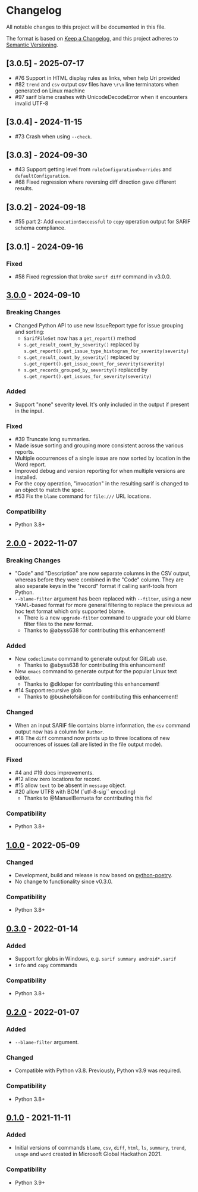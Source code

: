 # Changelog

All notable changes to this project will be documented in this file.

The format is based on [Keep a Changelog](https://keepachangelog.com/en/1.0.0/),
and this project adheres to [Semantic Versioning](https://semver.org/spec/v2.0.0.html).

## [3.0.5] - 2025-07-17

- #76 Support in HTML display rules as links, when help Uri provided
- #82 `trend` and `csv` output csv files have `\r\n` line terminators when generated on Linux machine
- #97 sarif blame crashes with UnicodeDecodeError when it encounters invalid UTF-8

## [3.0.4] - 2024-11-15

- #73 Crash when using `--check`.

## [3.0.3] - 2024-09-30

- #43 Support getting level from `ruleConfigurationOverrides` and `defaultConfiguration`.
- #68 Fixed regression where reversing diff direction gave different results.

## [3.0.2] - 2024-09-18

- #55 part 2: Add `executionSuccessful` to `copy` operation output for SARIF schema compliance.

## [3.0.1] - 2024-09-16

### Fixed

- #58 Fixed regression that broke `sarif diff` command in v3.0.0.

## [3.0.0](releases/tag/v3.0.0) - 2024-09-10

### Breaking Changes

- Changed Python API to use new IssueReport type for issue grouping and sorting:
  - `SarifFileSet` now has a `get_report()` method
  - `s.get_result_count_by_severity()` replaced by
    `s.get_report().get_issue_type_histogram_for_severity(severity)`
  - `s.get_result_count_by_severity()` replaced by
    `s.get_report().get_issue_count_for_severity(severity)`
  - `s.get_records_grouped_by_severity()` replaced by
    `s.get_report().get_issues_for_severity(severity)`

### Added

- Support "none" severity level. It's only included in the output if present in the input.

### Fixed

- #39 Truncate long summaries.
- Made issue sorting and grouping more consistent across the various reports.
- Multiple occurrences of a single issue are now sorted by location in the Word report.
- Improved debug and version reporting for when multiple versions are installed.
- For the copy operation, "invocation" in the resulting sarif is changed to an object to match the spec.
- #53 Fix the `blame` command for `file:///` URL locations.

### Compatibility

- Python 3.8+

## [2.0.0](releases/tag/v2.0.0) - 2022-11-07

### Breaking Changes

- "Code" and "Description" are now separate columns in the CSV output, whereas before they were
  combined in the "Code" column. They are also separate keys in the "record" format if calling
  sarif-tools from Python.
- `--blame-filter` argument has been replaced with `--filter`, using a new YAML-based format for
  more general filtering to replace the previous ad hoc text format which only supported blame.
  - There is a new `upgrade-filter` command to upgrade your old blame filter files to the new
    format.
  - Thanks to @abyss638 for contributing this enhancement!

### Added

- New `codeclimate` command to generate output for GitLab use.
  - Thanks to @abyss638 for contributing this enhancement!
- New `emacs` command to generate output for the popular Linux text editor.
  - Thanks to @dkloper for contributing this enhancement!
- #14 Support recursive glob
  - Thanks to @bushelofsilicon for contributing this enhancement!

### Changed

- When an input SARIF file contains blame information, the `csv` command output now has a column
  for `Author`.
- #18 The `diff` command now prints up to three locations of new occurrences of issues (all are
  listed in the file output mode).

### Fixed

- #4 and #19 docs improvements.
- #12 allow zero locations for record.
- #15 allow `text` to be absent in `message` object.
- #20 allow UTF8 with BOM (`utf-8-sig`` encoding)
  - Thanks to @ManuelBerrueta for contributing this fix!

### Compatibility

- Python 3.8+

## [1.0.0](releases/tag/v1.0.0) - 2022-05-09

### Changed

- Development, build and release is now based on [python-poetry](https://python-poetry.org).
- No change to functionality since v0.3.0.

### Compatibility

- Python 3.8+

## [0.3.0](releases/tag/v0.3.0) - 2022-01-14

### Added

- Support for globs in Windows, e.g. `sarif summary android*.sarif`
- `info` and `copy` commands

### Compatibility

- Python 3.8+

## [0.2.0](releases/tag/v0.2.0) - 2022-01-07

### Added

- `--blame-filter` argument.

### Changed

- Compatible with Python v3.8. Previously, Python v3.9 was required.

### Compatibility

- Python 3.8+

## [0.1.0](releases/tag/v0.1.0) - 2021-11-11

### Added

- Initial versions of commands `blame`, `csv`, `diff`, `html`, `ls`, `summary`, `trend`, `usage` and `word` created in Microsoft Global Hackathon 2021.

### Compatibility

- Python 3.9+
